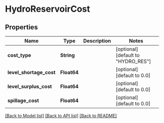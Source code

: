 # HydroReservoirCost

## Properties

Name | Type | Description | Notes
------------ | ------------- | ------------- | -------------
**cost_type** | **String** |  | [optional] [default to "HYDRO_RES"]
**level_shortage_cost** | **Float64** |  | [optional] [default to 0.0]
**level_surplus_cost** | **Float64** |  | [optional] [default to 0.0]
**spillage_cost** | **Float64** |  | [optional] [default to 0.0]

[[Back to Model list]](../README.md#models) [[Back to API list]](../README.md#api-endpoints) [[Back to README]](../README.md)
